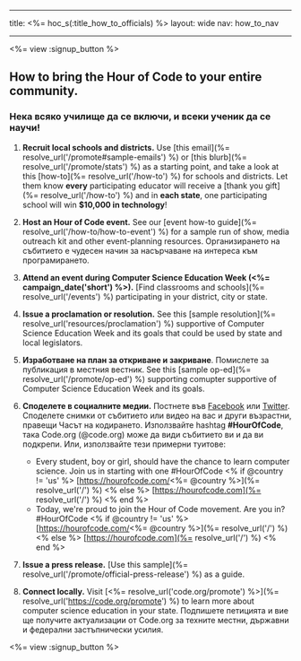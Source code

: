 * * *

title: <%= hoc_s(:title_how_to_officials) %> layout: wide nav: how_to_nav

* * *

<%= view :signup_button %>

## How to bring the Hour of Code to your entire community.

### Нека всяко училище да се включи, и всеки ученик да се научи!

  1. **Recruit local schools and districts.** Use [this email](%= resolve_url('/promote#sample-emails') %) or [this blurb](%= resolve_url('/promote/stats') %) as a starting point, and take a look at this [how-to](%= resolve_url('/how-to') %) for schools and districts. Let them know **every** participating educator will receive a [thank you gift](%= resolve_url('/how-to') %) and in **each state**, one participating school will win **$10,000 in technology**!

  2. **Host an Hour of Code event.** See our [event how-to guide](%= resolve_url('/how-to/how-to-event') %) for a sample run of show, media outreach kit and other event-planning resources. Организирането на събитието е чудесен начин за насърчаване на интереса към програмирането.

  3. **Attend an event during Computer Science Education Week (<%= campaign_date('short') %>).** [Find classrooms and schools](%= resolve_url('/events') %) participating in your district, city or state.

  4. **Issue a proclamation or resolution.** See this [sample resolution](%= resolve_url('resources/proclamation') %) supportive of Computer Science Education Week and its goals that could be used by state and local legislators.

  5. **Изработване на план за откриване и закриване**. Помислете за публикация в местния вестник. See this [sample op-ed](%= resolve_url('/promote/op-ed') %) supporting comupter supportive of Computer Science Education Week and its goals.

  6. **Споделете в социалните медии.** Постнете във [Facebook](https://www.facebook.com/sharer/sharer.php?u=http%3A%2F%2Fhourofcode.com%2Fus) или [Twitter](https://twitter.com/intent/tweet?url=http%3A%2F%2Fhourofcode.com&text=I%27m%20participating%20in%20this%20year%27s%20%23HourOfCode%2C%20are%20you%3F%20%40codeorg&original_referer=https%3A%2F%2Fwww.google.com%2Furl%3Fq%3Dhttps%253A%252F%252Ftwitter.com%252Fshare%253Fhashtags%253D%2526amp%253Brelated%253Dcodeorg%2526amp%253Btext%253DI%252527m%252Bparticipating%252Bin%252Bthis%252Byear%252527s%252B%252523HourOfCode%25252C%252Bare%252Byou%25253F%252B%252540codeorg%2526amp%253Burl%253Dhttp%25253A%25252F%25252Fhourofcode.com%26sa%3DD%26sntz%3D1%26usg%3DAFQjCNE1GLTUbKZfMlEh9Aj5w0iswz6PYQ&related=codeorg&hashtags=). Споделете снимки от събитието или видео на вас и други възрастни, правещи Часът на кодирането. Използвайте hashtag **#HourOfCode**, така Code.org (@code.org) може да види събитието ви и да ви подкрепи. Или, използвайте тези примерни туитове:
    
      * Every student, boy or girl, should have the chance to learn computer science. Join us in starting with one #HourOfCode <% if @country != 'us' %> [https://hourofcode.com/<%= @country %>](%= resolve_url('/') %) <% else %> [https://hourofcode.com](%= resolve_url('/') %) <% end %>
      * Today, we're proud to join the Hour of Code movement. Are you in? #HourOfCode <% if @country != 'us' %> [https://hourofcode.com/<%= @country %>](%= resolve_url('/') %) <% else %> [https://hourofcode.com](%= resolve_url('/') %) <% end %>   
          
        

  7. **Issue a press release.** [Use this sample](%= resolve_url('/promote/official-press-release') %) as a guide.

  8. **Connect locally.** Visit [<%= resolve_url('code.org/promote') %>](%= resolve_url('https://code.org/promote') %) to learn more about computer science education in your state. Подпишете петицията и вие ще получите актуализации от Code.org за техните местни, държавни и федерални застъпнически усилия.

<%= view :signup_button %>